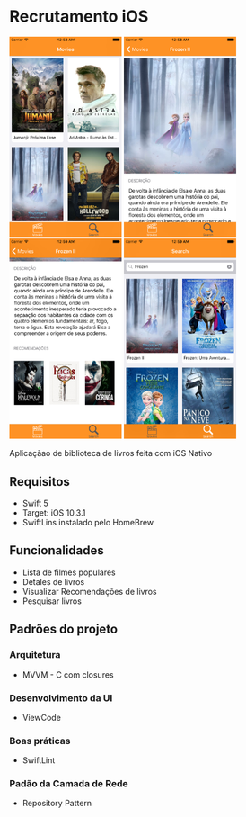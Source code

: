 # Recrutamento iOS

<p float="left">
  <img src="/Pictures/1.png" width="200" />
  <img src="/Pictures/2.png" width="200" /> 
  <img src="/Pictures/3.png" width="200" />
  <img src="/Pictures/4.png" width="200" />
</p>

Aplicaçãao de biblioteca de livros feita com iOS Nativo

## Requisitos
- Swift 5
- Target: iOS 10.3.1
- SwiftLins instalado pelo HomeBrew


## Funcionalidades

- Lista de filmes populares
- Detales de livros
- Visualizar Recomendações de livros
- Pesquisar livros

## Padrões do projeto

### Arquitetura 
- MVVM - C com closures 

### Desenvolvimento da UI
- ViewCode

### Boas práticas
- SwiftLint

### Padão da Camada de Rede
- Repository Pattern
